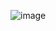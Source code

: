 ![image](https://github.com/PabloGomez10/proyecto-final-coderhouse-backend/assets/102038179/655239c4-e05e-43b1-8565-c976872d8178)
